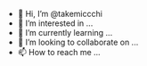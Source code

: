 - 👋 Hi, I’m @takemiccchi
- 👀 I’m interested in ...
- 🌱 I’m currently learning ...
- 💞️ I’m looking to collaborate on ...
- 📫 How to reach me ...

<!---
takemiccchi/takemiccchi is a ✨ special ✨ repository because its `README.md` (this file) appears on your GitHub profile.
You can click the Preview link to take a look at your changes.
--->
